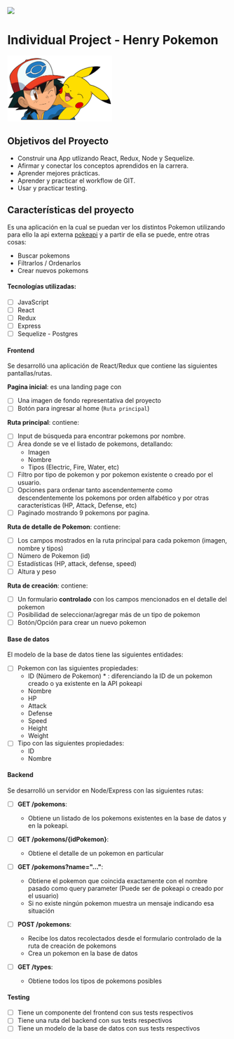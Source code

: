 <p align='left'>
    <img src='https://static.wixstatic.com/media/85087f_0d84cbeaeb824fca8f7ff18d7c9eaafd~mv2.png/v1/fill/w_160,h_30,al_c,q_85,usm_0.66_1.00_0.01/Logo_completo_Color_1PNG.webp' </img>
</p>

# Individual Project - Henry Pokemon

<p align="left">
  <img height="150" src="./pokemon.png" />
</p>

## Objetivos del Proyecto

- Construir una App utlizando React, Redux, Node y Sequelize.
- Afirmar y conectar los conceptos aprendidos en la carrera.
- Aprender mejores prácticas.
- Aprender y practicar el workflow de GIT.
- Usar y practicar testing.

## Características del proyecto

Es una aplicación en la cual se puedan ver los distintos Pokemon utilizando para ello la api externa [pokeapi](https://pokeapi.co/) y a partir de ella se puede, entre otras cosas:

  - Buscar pokemons
  - Filtrarlos / Ordenarlos
  - Crear nuevos pokemons

#### Tecnologías utilizadas:

- [ ] JavaScript
- [ ] React
- [ ] Redux
- [ ] Express
- [ ] Sequelize - Postgres

#### Frontend

Se desarrolló una aplicación de React/Redux que contiene las siguientes pantallas/rutas.

__Pagina inicial__: es una landing page con
- [ ] Una imagen de fondo representativa del proyecto
- [ ] Botón para ingresar al home (`Ruta principal`)

__Ruta principal__: contiene:
- [ ] Input de búsqueda para encontrar pokemons por nombre.
- [ ] Área donde se ve el listado de pokemons, detallando:
  - Imagen
  - Nombre
  - Tipos (Electric, Fire, Water, etc)
- [ ] Filtro por tipo de pokemon y por pokemon existente o creado por el usuario.
- [ ] Opciones para ordenar tanto ascendentemente como descendentemente los pokemons por orden alfabético y por otras características (HP, Attack, Defense, etc)
- [ ] Paginado mostrando 9 pokemons por pagina.

__Ruta de detalle de Pokemon__: contiene:
- [ ] Los campos mostrados en la ruta principal para cada pokemon (imagen, nombre y tipos)
- [ ] Número de Pokemon (id)
- [ ] Estadísticas (HP, attack, defense, speed)
- [ ] Altura y peso

__Ruta de creación__: contiene:
- [ ] Un formulario __controlado__ con los campos mencionados en el detalle del pokemon
- [ ] Posibilidad de seleccionar/agregar más de un tipo de pokemon
- [ ] Botón/Opción para crear un nuevo pokemon

#### Base de datos

El modelo de la base de datos tiene las siguientes entidades:

- [ ] Pokemon con las siguientes propiedades:
  - ID (Número de Pokemon) * : diferenciando la ID de un pokemon creado o ya existente en la API pokeapi
  - Nombre
  - HP
  - Attack
  - Defense
  - Speed
  - Height
  - Weight
- [ ] Tipo con las siguientes propiedades:
  - ID
  - Nombre

#### Backend

Se desarrolló un servidor en Node/Express con las siguientes rutas:

- [ ] __GET /pokemons__:
  - Obtiene un listado de los pokemons existentes en la base de datos y en la pokeapi.
  
- [ ] __GET /pokemons/{idPokemon}__:
  - Obtiene el detalle de un pokemon en particular
  
- [ ] __GET /pokemons?name="..."__:
  - Obtiene el pokemon que coincida exactamente con el nombre pasado como query parameter (Puede ser de pokeapi o creado por el usuario)
  - Si no existe ningún pokemon muestra un mensaje indicando esa situación
- [ ] __POST /pokemons__:
  - Recibe los datos recolectados desde el formulario controlado de la ruta de creación de pokemons
  - Crea un pokemon en la base de datos
- [ ] __GET /types__:
  - Obtiene todos los tipos de pokemons posibles
  

#### Testing
- [ ] Tiene un componente del frontend con sus tests respectivos
- [ ] Tiene una ruta del backend con sus tests respectivos
- [ ] Tiene un modelo de la base de datos con sus tests respectivos
